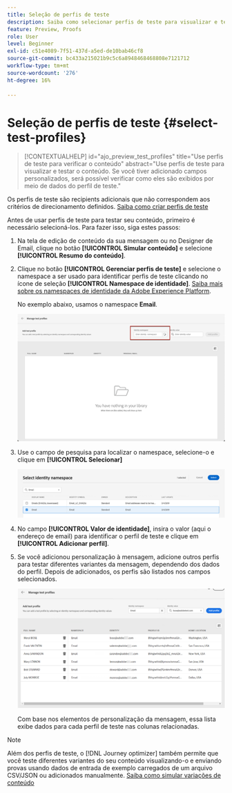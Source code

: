 ```yaml
---
title: Seleção de perfis de teste
description: Saiba como selecionar perfis de teste para visualizar e testar o conteúdo.
feature: Preview, Proofs
role: User
level: Beginner
exl-id: c51e4089-7f51-437d-a5ed-de10bab46cf8
source-git-commit: bc433a215021b9c5c6a8948468468808e7121712
workflow-type: tm+mt
source-wordcount: '276'
ht-degree: 16%

---
```


# Seleção de perfis de teste {#select-test-profiles}

>[!CONTEXTUALHELP]
>id="ajo_preview_test_profiles"
>title="Use perfis de teste para verificar o conteúdo"
>abstract="Use perfis de teste para visualizar e testar o conteúdo. Se você tiver adicionado campos personalizados, será possível verificar como eles são exibidos por meio de dados do perfil de teste."

Os perfis de teste são recipients adicionais que não correspondem aos critérios de direcionamento definidos. [Saiba como criar perfis de teste](../audience/creating-test-profiles.md)

Antes de usar perfis de teste para testar seu conteúdo, primeiro é necessário selecioná-los. Para fazer isso, siga estes passos:

1. Na tela de edição de conteúdo da sua mensagem ou no Designer de Email, clique no botão **[!UICONTROL Simular conteúdo]** e selecione **[!UICONTROL Resumo do conteúdo]**.

1. Clique no botão **[!UICONTROL Gerenciar perfis de teste]** e selecione o namespace a ser usado para identificar perfis de teste clicando no ícone de seleção **[!UICONTROL Namespace de identidade]**. [Saiba mais sobre os namespaces de identidade da Adobe Experience Platform](../audience/get-started-identity.md).

   No exemplo abaixo, usamos o namespace **Email**.

   ![](../email/assets/previewselect-namespace.png)

1. Use o campo de pesquisa para localizar o namespace, selecione-o e clique em **[!UICONTROL Selecionar]**

   ![](../email/assets/preview-email-namespace.png)

1. No campo **[!UICONTROL Valor de identidade]**, insira o valor (aqui o endereço de email) para identificar o perfil de teste e clique em **[!UICONTROL Adicionar perfil]**.

   <!--![](assets/preview-identity-value.png)-->

1. Se você adicionou personalização à mensagem, adicione outros perfis para testar diferentes variantes da mensagem, dependendo dos dados do perfil. Depois de adicionados, os perfis são listados nos campos selecionados.

   ![](../email/assets/preview-profile-list.png)

   Com base nos elementos de personalização da mensagem, essa lista exibe dados para cada perfil de teste nas colunas relacionadas.

>[!NOTE]
>
>Além dos perfis de teste, o [!DNL Journey optimizer] também permite que você teste diferentes variantes do seu conteúdo visualizando-o e enviando provas usando dados de entrada de exemplo carregados de um arquivo CSV/JSON ou adicionados manualmente. [Saiba como simular variações de conteúdo](../test-approve/simulate-sample-input.md)
